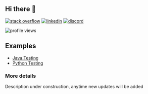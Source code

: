 ## Hi there 👋

[![stack overflow](https://img.shields.io/badge/Stack_Overflow-FE7A16?style=for-the-badge&logo=stack-overflow&logoColor=white)](https://stackoverflow.com/users/8418599/bredah)
[![linkedin](https://img.shields.io/badge/LinkedIn-0077B5?style=for-the-badge&logo=linkedin&logoColor=white)](https://www.linkedin.com/in/bredah/)
[![discord](https://img.shields.io/badge/Discord-7289DA?style=for-the-badge&logo=discord&logoColor=white)](https://discordapp.com/users/541705642298048514/)

![profile views](https://komarev.com/ghpvc/?username=bredah&style=flat-square&label=PROFILE+VIEWS)

## Examples

- [Java Testing](https://github.com/bredah/java-test)
- [Python Testing](https://github.com/bredah/python-test)

### More details

Description under construction, anytime new updates will be added
